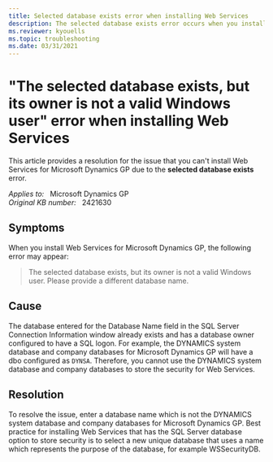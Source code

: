 ```yaml
---
title: Selected database exists error when installing Web Services
description: The selected database exists error occurs when you install Web Services for Microsoft Dynamics GP. Provides a resolution.
ms.reviewer: kyouells
ms.topic: troubleshooting
ms.date: 03/31/2021
---
```

# "The selected database exists, but its owner is not a valid Windows user" error when installing Web Services

This article provides a resolution for the issue that you can't install Web Services for Microsoft Dynamics GP due to the **selected database exists** error.

_Applies to:_ &nbsp; Microsoft Dynamics GP  
_Original KB number:_ &nbsp; 2421630

## Symptoms

When you install Web Services for Microsoft Dynamics GP, the following error may appear:

> The selected database exists, but its owner is not a valid Windows user. Please provide a different database name.

## Cause

The database entered for the Database Name field in the SQL Server Connection Information window already exists and has a database owner configured to have a SQL logon. For example, the DYNAMICS system database and company databases for Microsoft Dynamics GP will have a dbo configured as `DYNSA`. Therefore, you cannot use the DYNAMICS system database and company databases to store the security for Web Services.

## Resolution

To resolve the issue, enter a database name which is not the DYNAMICS system database and company databases for Microsoft Dynamics GP. Best practice for installing Web Services that has the SQL Server database option to store security is to select a new unique database that uses a name which represents the purpose of the database, for example WSSecurityDB.
